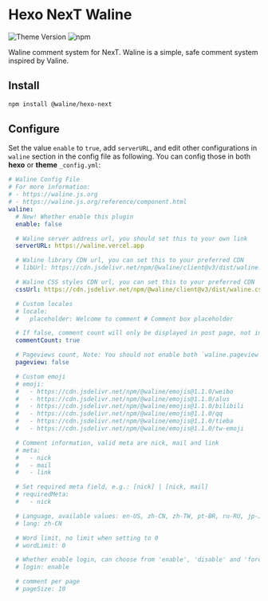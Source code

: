 # Hexo NexT Waline

![Theme Version](https://img.shields.io/badge/NexT-v7.3.0+-blue?style=flat-square)
![npm](https://img.shields.io/npm/v/@waline/hexo-next?style=flat-square)

Waline comment system for NexT. Waline is a simple, safe comment system inspired by Valine.

## Install

```bash
npm install @waline/hexo-next
```

## Configure

Set the value `enable` to `true`, add `serverURL`, and edit other configurations in `waline` section in the config file as following. You can config those in both **hexo** or **theme** `_config.yml`:

```yml next/_config.yml
# Waline Config File
# For more information:
# - https://waline.js.org
# - https://waline.js.org/reference/component.html
waline:
  # New! Whether enable this plugin
  enable: false

  # Waline server address url, you should set this to your own link
  serverURL: https://waline.vercel.app

  # Waline library CDN url, you can set this to your preferred CDN
  # libUrl: https://cdn.jsdelivr.net/npm/@waline/client@v3/dist/waline.umd.js

  # Waline CSS styles CDN url, you can set this to your preferred CDN
  cssUrl: https://cdn.jsdelivr.net/npm/@waline/client@v3/dist/waline.css

  # Custom locales
  # locale:
  #   placeholder: Welcome to comment # Comment box placeholder

  # If false, comment count will only be displayed in post page, not in home page
  commentCount: true

  # Pageviews count, Note: You should not enable both `waline.pageview` and `leancloud_visitors`.
  pageview: false

  # Custom emoji
  # emoji:
  #   - https://cdn.jsdelivr.net/npm/@waline/emojis@1.1.0/weibo
  #   - https://cdn.jsdelivr.net/npm/@waline/emojis@1.1.0/alus
  #   - https://cdn.jsdelivr.net/npm/@waline/emojis@1.1.0/bilibili
  #   - https://cdn.jsdelivr.net/npm/@waline/emojis@1.1.0/qq
  #   - https://cdn.jsdelivr.net/npm/@waline/emojis@1.1.0/tieba
  #   - https://cdn.jsdelivr.net/npm/@waline/emojis@1.1.0/tw-emoji

  # Comment information, valid meta are nick, mail and link
  # meta:
  #   - nick
  #   - mail
  #   - link

  # Set required meta field, e.g.: [nick] | [nick, mail]
  # requiredMeta:
  #   - nick

  # Language, available values: en-US, zh-CN, zh-TW, pt-BR, ru-RU, jp-JP, fr-FR, es-MX
  # lang: zh-CN

  # Word limit, no limit when setting to 0
  # wordLimit: 0

  # Whether enable login, can choose from 'enable', 'disable' and 'force'
  # login: enable

  # comment per page
  # pageSize: 10
```
